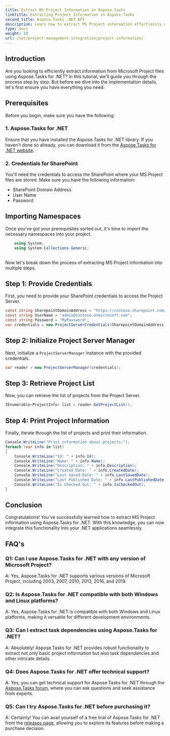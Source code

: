 ```yaml
---
title: Extract MS Project Information in Aspose.Tasks
linktitle: Extracting Project Information in Aspose.Tasks
second_title: Aspose.Tasks .NET API
description: Learn how to extract MS Project information effortlessly using Aspose.Tasks for .NET. Dive into our comprehensive tutorial.
type: docs
weight: 20
url: /net/project-management-integration/project-information/
---
```

## Introduction
Are you looking to efficiently extract information from Microsoft Project files using Aspose.Tasks for .NET? In this tutorial, we'll guide you through the process step by step. But before we dive into the implementation details, let's first ensure you have everything you need.
## Prerequisites
Before you begin, make sure you have the following:
### 1. Aspose.Tasks for .NET
Ensure that you have installed the Aspose.Tasks for .NET library. If you haven't done so already, you can download it from the [Aspose.Tasks for .NET website](https://releases.aspose.com/tasks/net/).
### 2. Credentials for SharePoint
You'll need the credentials to access the SharePoint where your MS Project files are stored. Make sure you have the following information:
- SharePoint Domain Address
- User Name
- Password
## Importing Namespaces
Once you've got your prerequisites sorted out, it's time to import the necessary namespaces into your project.
```csharp
    using System;
    using System.Collections.Generic;
    
```
Now let's break down the process of extracting MS Project information into multiple steps.
## Step 1: Provide Credentials
First, you need to provide your SharePoint credentials to access the Project Server.
```csharp
const string SharepointDomainAddress = "https://contoso.sharepoint.com/sites/pwa";
const string UserName = "admin@contoso.onmicrosoft.com";
const string Password = "MyPassword";
var credentials = new ProjectServerCredentials(SharepointDomainAddress, UserName, Password);
```
## Step 2: Initialize Project Server Manager
Next, initialize a `ProjectServerManager` instance with the provided credentials.
```csharp
var reader = new ProjectServerManager(credentials);
```
## Step 3: Retrieve Project List
Now, you can retrieve the list of projects from the Project Server.
```csharp
IEnumerable<ProjectInfo> list = reader.GetProjectList();
```
## Step 4: Print Project Information
Finally, iterate through the list of projects and print their information.
```csharp
Console.WriteLine("Print information about projects:");
foreach (var info in list)
{
    Console.WriteLine("Id: " + info.Id);
    Console.WriteLine("Name: " + info.Name);
    Console.WriteLine("Description: " + info.Description);
    Console.WriteLine("Created Date: " + info.CreatedDate);
    Console.WriteLine("Last Saved Date: " + info.LastSavedDate);
    Console.WriteLine("Last Published Date: " + info.LastPublishedDate);
    Console.WriteLine("Is Checked Out: " + info.IsCheckedOut);
}
```
## Conclusion
Congratulations! You've successfully learned how to extract MS Project information using Aspose.Tasks for .NET. With this knowledge, you can now integrate this functionality into your .NET applications seamlessly.
## FAQ's
### Q1: Can I use Aspose.Tasks for .NET with any version of Microsoft Project?
A: Yes, Aspose.Tasks for .NET supports various versions of Microsoft Project, including 2003, 2007, 2010, 2013, 2016, and 2019.
### Q2: Is Aspose.Tasks for .NET compatible with both Windows and Linux platforms?
A: Yes, Aspose.Tasks for .NET is compatible with both Windows and Linux platforms, making it versatile for different development environments.
### Q3: Can I extract task dependencies using Aspose.Tasks for .NET?
A: Absolutely! Aspose.Tasks for .NET provides robust functionality to extract not only basic project information but also task dependencies and other intricate details.
### Q4: Does Aspose.Tasks for .NET offer technical support?
A: Yes, you can get technical support for Aspose.Tasks for .NET through the [Aspose.Tasks forum](https://forum.aspose.com/c/tasks/15), where you can ask questions and seek assistance from experts.
### Q5: Can I try Aspose.Tasks for .NET before purchasing it?
A: Certainly! You can avail yourself of a free trial of Aspose.Tasks for .NET from the [releases page](https://releases.aspose.com/), allowing you to explore its features before making a purchase decision.
